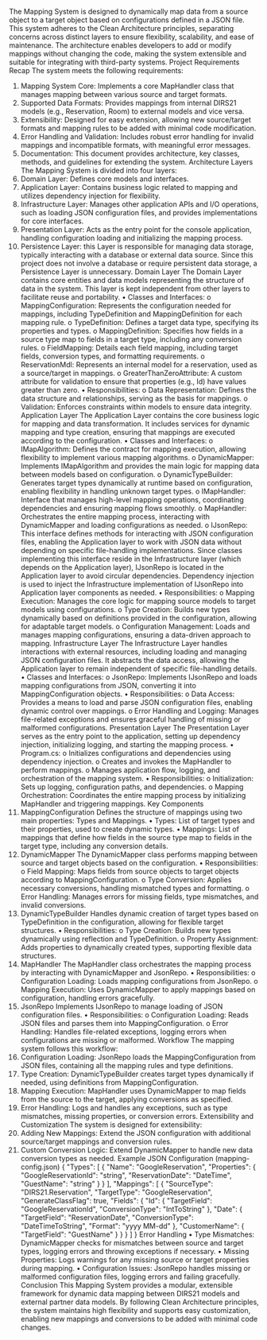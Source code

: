 The Mapping System is designed to dynamically map data from a source object to a target 
object based on configurations defined in a JSON file. This system adheres to the Clean 
Architecture principles, separating concerns across distinct layers to ensure flexibility, 
scalability, and ease of maintenance. The architecture enables developers to add or modify 
mappings without changing the code, making the system extensible and suitable for integrating 
with third-party systems. 
Project Requirements Recap 
The system meets the following requirements: 
1. Mapping System Core: Implements a core MapHandler class that manages mapping 
between various source and target formats. 
2. Supported Data Formats: Provides mappings from internal DIRS21 models (e.g., 
Reservation, Room) to external models and vice versa. 
3. Extensibility: Designed for easy extension, allowing new source/target formats and 
mapping rules to be added with minimal code modification. 
4. Error Handling and Validation: Includes robust error handling for invalid mappings 
and incompatible formats, with meaningful error messages. 
5. Documentation: This document provides architecture, key classes, methods, and 
guidelines for extending the system. 
Architecture Layers 
The Mapping System is divided into four layers: 
1. Domain Layer: Defines core models and interfaces. 
2. Application Layer: Contains business logic related to mapping and utilizes 
dependency injection for flexibility. 
3. Infrastructure Layer: Manages other application APIs and I/O operations, such as 
loading JSON configuration files, and provides implementations for core interfaces. 
4. Presentation Layer: Acts as the entry point for the console application, handling 
configuration loading and initializing the mapping process. 
5. Persistence Layer: this Layer is responsible for managing data storage, typically 
interacting with a database or external data source. Since this project does not involve 
a database or require persistent data storage, a Persistence Layer is unnecessary. 
Domain Layer 
The Domain Layer contains core entities and data models representing the structure of data in 
the system. This layer is kept independent from other layers to facilitate reuse and portability. 
• Classes and Interfaces: 
o MappingConfiguration: Represents the configuration needed for mappings, 
including TypeDefinition and MappingDefinition for each mapping rule. 
o TypeDefinition: Defines a target data type, specifying its properties and types. 
o MappingDefinition: Specifies how fields in a source type map to fields in a 
target type, including any conversion rules. 
o FieldMapping: Details each field mapping, including target fields, conversion 
types, and formatting requirements. 
o ReservationMdl: Represents an internal model for a reservation, used as a 
source/target in mappings. 
o GreaterThanZeroAttribute: A custom attribute for validation to ensure that 
properties (e.g., Id) have values greater than zero. 
• Responsibilities: 
o Data Representation: Defines the data structure and relationships, serving as 
the basis for mappings. 
o Validation: Enforces constraints within models to ensure data integrity. 
Application Layer 
The Application Layer contains the core business logic for mapping and data transformation. 
It includes services for dynamic mapping and type creation, ensuring that mappings are 
executed according to the configuration. 
• Classes and Interfaces: 
o IMapAlgorithm: Defines the contract for mapping execution, allowing 
flexibility to implement various mapping algorithms. 
o DynamicMapper: Implements IMapAlgorithm and provides the main logic for 
mapping data between models based on configuration. 
o DynamicTypeBuilder: Generates target types dynamically at runtime based on 
configuration, enabling flexibility in handling unknown target types. 
o IMapHandler: Interface that manages high-level mapping operations, 
coordinating dependencies and ensuring mapping flows smoothly. 
o MapHandler: Orchestrates the entire mapping process, interacting with 
DynamicMapper and loading configurations as needed. 
o IJsonRepo: This interface defines methods for interacting with JSON 
configuration files, enabling the Application layer to work with JSON data 
without depending on specific file-handling implementations. Since classes 
implementing this interface reside in the Infrastructure layer (which depends on 
the Application layer), IJsonRepo is located in the Application layer to avoid 
circular dependencies. Dependency injection is used to inject the Infrastructure 
implementation of IJsonRepo into Application layer components as needed. 
• Responsibilities: 
o Mapping Execution: Manages the core logic for mapping source models to 
target models using configurations. 
o Type Creation: Builds new types dynamically based on definitions provided in 
the configuration, allowing for adaptable target models. 
o Configuration Management: Loads and manages mapping configurations, 
ensuring a data-driven approach to mapping. 
Infrastructure Layer 
The Infrastructure Layer handles interactions with external resources, including loading and 
managing JSON configuration files. It abstracts the data access, allowing the Application layer 
to remain independent of specific file-handling details. 
• Classes and Interfaces: 
o JsonRepo: Implements IJsonRepo and loads mapping configurations from JSON, 
converting it into MappingConfiguration objects. 
• Responsibilities: 
o Data Access: Provides a means to load and parse JSON configuration files, 
enabling dynamic control over mappings. 
o Error Handling and Logging: Manages file-related exceptions and ensures 
graceful handling of missing or malformed configurations. 
Presentation Layer 
The Presentation Layer serves as the entry point to the application, setting up dependency 
injection, initializing logging, and starting the mapping process. 
• Program.cs: 
o Initializes configurations and dependencies using dependency injection. 
o Creates and invokes the MapHandler to perform mappings. 
o Manages application flow, logging, and orchestration of the mapping system. 
• Responsibilities: 
o Initialization: Sets up logging, configuration paths, and dependencies. 
o Mapping Orchestration: Coordinates the entire mapping process by 
initializing MapHandler and triggering mappings. 
Key Components 
1. MappingConfiguration 
Defines the structure of mappings using two main properties: Types and Mappings. 
• Types: List of target types and their properties, used to create dynamic types. 
• Mappings: List of mappings that define how fields in the source type map to fields in 
the target type, including any conversion details. 
2. DynamicMapper 
The DynamicMapper class performs mapping between source and target objects based on the 
configuration. 
• Responsibilities: 
o Field Mapping: Maps fields from source objects to target objects according to 
MappingConfiguration. 
o Type Conversion: Applies necessary conversions, handling mismatched types 
and formatting. 
o Error Handling: Manages errors for missing fields, type mismatches, and 
invalid conversions. 
3. DynamicTypeBuilder 
Handles dynamic creation of target types based on TypeDefinition in the configuration, allowing 
for flexible target structures. 
• Responsibilities: 
o Type Creation: Builds new types dynamically using reflection and 
TypeDefinition. 
o Property Assignment: Adds properties to dynamically created types, 
supporting flexible data structures. 
4. MapHandler 
The MapHandler class orchestrates the mapping process by interacting with DynamicMapper and 
JsonRepo. 
• Responsibilities: 
o Configuration Loading: Loads mapping configurations from JsonRepo. 
o Mapping Execution: Uses DynamicMapper to apply mappings based on 
configuration, handling errors gracefully. 
5. JsonRepo 
Implements IJsonRepo to manage loading of JSON configuration files. 
• Responsibilities: 
o Configuration Loading: Reads JSON files and parses them into 
MappingConfiguration. 
o Error Handling: Handles file-related exceptions, logging errors when 
configurations are missing or malformed. 
Workflow 
The mapping system follows this workflow: 
1. Configuration Loading: JsonRepo loads the MappingConfiguration from JSON files, 
containing all the mapping rules and type definitions. 
2. Type Creation: DynamicTypeBuilder creates target types dynamically if needed, using 
definitions from MappingConfiguration. 
3. Mapping Execution: MapHandler uses DynamicMapper to map fields from the source to 
the target, applying conversions as specified. 
4. Error Handling: Logs and handles any exceptions, such as type mismatches, missing 
properties, or conversion errors. 
Extensibility and Customization 
The system is designed for extensibility: 
1. Adding New Mappings: Extend the JSON configuration with additional source/target 
mappings and conversion rules. 
2. Custom Conversion Logic: Extend DynamicMapper to handle new data conversion types 
as needed. 
Example JSON Configuration (mapping-config.json) 
{ 
"Types": [ 
{ 
"Name": "GoogleReservation", 
"Properties": { 
"GoogleReservationId": "string", 
"ReservationDate": "DateTime", 
"GuestName": "string" 
} 
} 
], 
"Mappings": [ 
{ 
"SourceType": "DIRS21.Reservation", 
"TargetType": "GoogleReservation", 
"GenerateClassFlag": true, 
"Fields": { 
"Id": { "TargetField": "GoogleReservationId", "ConversionType": "IntToString" }, 
"Date": { "TargetField": "ReservationDate", "ConversionType": "DateTimeToString", "Format": "yyyy
MM-dd" }, 
"CustomerName": { "TargetField": "GuestName" } 
} 
} 
] 
} 
Error Handling 
• Type Mismatches: DynamicMapper checks for mismatches between source and target 
types, logging errors and throwing exceptions if necessary. 
• Missing Properties: Logs warnings for any missing source or target properties during 
mapping. 
• Configuration Issues: JsonRepo handles missing or malformed configuration files, 
logging errors and failing gracefully. 
Conclusion 
This Mapping System provides a modular, extensible framework for dynamic data mapping 
between DIRS21 models and external partner data models. By following Clean Architecture 
principles, the system maintains high flexibility and supports easy customization, enabling new 
mappings and conversions to be added with minimal code changes.
